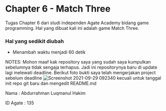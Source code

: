 # Chapter 6 - Match Three

Tugas Chapter 6 dari studi independen Agate Academy bidang game programming. Hal yang dibuat kali ini adalah game Match Three.

### Hal yang sedikit diubah

- Menambah waktu menjadi 60 detik

NOTES: Mohon maaf kak repository saya yang sudah saya kumpulkan sebelumnya tidak sengaja terhapus. Jadi ini repositorynya baru di update lagi melewati deadline. Berikut foto bukti saya telah mengerjakan project sebelum deadline
![Screenshot 2021-09-29 092340](https://user-images.githubusercontent.com/55264796/135192712-2a14ba2e-c40c-47a7-aed0-36d4c99db8b9.jpg)
kecuali untuk tanggal init repo git baru dan mengedit README.md 


Nama      : Abdurrahman Luqmanul Hakim

ID Agate  : 135
